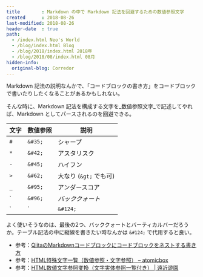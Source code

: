 ```yaml
---
title        : Markdown の中で Markdown 記法を回避するための数値参照文字
created      : 2018-08-26
last-modified: 2018-08-26
header-date  : true
path:
  - /index.html Neo's World
  - /blog/index.html Blog
  - /blog/2018/index.html 2018年
  - /blog/2018/08/index.html 08月
hidden-info:
  original-blog: Corredor
---
```


Markdown 記法の説明なんかで、「コードブロックの書き方」をコードブロックで書いたりしたくなることがあるかもしれない。

そんな時に、Markdown 記法を構成する文字を_数値参照文字_で記述してやれば、Markdown としてパースされるのを回避できる。

| 文字 | 数値参照 | 説明                   |
|------|----------|------------------------|
| `#`  | `&#35;`  | シャープ               |
| `*`  | `&#42;`  | アスタリスク           |
| `-`  | `&#45;`  | ハイフン               |
| `>`  | `&#62;`  | 大なり (`&gt;` でも可) |
| `_`  | `&#95;`  | アンダースコア         |
| \`   | `&#96;`  | _バッククォート_       |
| `|`  | `&#124;` | **バーティカルバー**   |

よく使いそうなのは、最後の2つ、バッククォートとバーティカルバーだろうか。テーブル記法の中に縦線を書きたい時なんかは `&#124;` で代用すると良い。

- 参考：[QiitaのMarkdownコードブロックにコードブロックをネストする書き方](https://qiita.com/ka215/items/b9c3e2c6b9d1c38c2cd9)
- 参考：[HTML特殊文字一覧（数値参照・文字参照） – atomicbox](http://atomicbox.tank.jp/special-character/)
- 参考：[HTML数値文字参照変換（文字実体参照一覧付き） | 遠近遊園](http://ochikochi.com/tool/character/)
